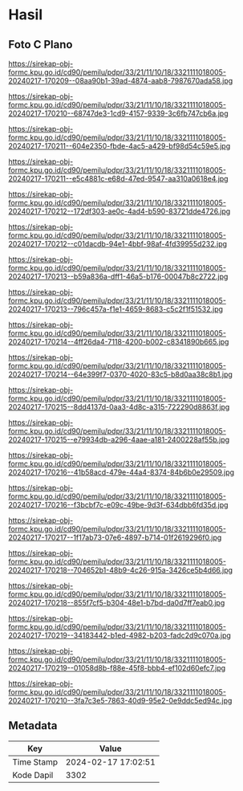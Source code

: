 # Hasil

## Foto C Plano

https://sirekap-obj-formc.kpu.go.id/cd90/pemilu/pdpr/33/21/11/10/18/3321111018005-20240217-170209--08aa90b1-39ad-4874-aab8-7987670ada58.jpg

https://sirekap-obj-formc.kpu.go.id/cd90/pemilu/pdpr/33/21/11/10/18/3321111018005-20240217-170210--68747de3-1cd9-4157-9339-3c6fb747cb6a.jpg

https://sirekap-obj-formc.kpu.go.id/cd90/pemilu/pdpr/33/21/11/10/18/3321111018005-20240217-170211--604e2350-fbde-4ac5-a429-bf98d54c59e5.jpg

https://sirekap-obj-formc.kpu.go.id/cd90/pemilu/pdpr/33/21/11/10/18/3321111018005-20240217-170211--e5c4881c-e68d-47ed-9547-aa310a0618e4.jpg

https://sirekap-obj-formc.kpu.go.id/cd90/pemilu/pdpr/33/21/11/10/18/3321111018005-20240217-170212--172df303-ae0c-4ad4-b590-83721dde4726.jpg

https://sirekap-obj-formc.kpu.go.id/cd90/pemilu/pdpr/33/21/11/10/18/3321111018005-20240217-170212--c01dacdb-94e1-4bbf-98af-4fd39955d232.jpg

https://sirekap-obj-formc.kpu.go.id/cd90/pemilu/pdpr/33/21/11/10/18/3321111018005-20240217-170213--b59a836a-dff1-46a5-b176-00047b8c2722.jpg

https://sirekap-obj-formc.kpu.go.id/cd90/pemilu/pdpr/33/21/11/10/18/3321111018005-20240217-170213--796c457a-f1e1-4659-8683-c5c2f1f51532.jpg

https://sirekap-obj-formc.kpu.go.id/cd90/pemilu/pdpr/33/21/11/10/18/3321111018005-20240217-170214--4ff26da4-7118-4200-b002-c8341890b665.jpg

https://sirekap-obj-formc.kpu.go.id/cd90/pemilu/pdpr/33/21/11/10/18/3321111018005-20240217-170214--64e399f7-0370-4020-83c5-b8d0aa38c8b1.jpg

https://sirekap-obj-formc.kpu.go.id/cd90/pemilu/pdpr/33/21/11/10/18/3321111018005-20240217-170215--8dd4137d-0aa3-4d8c-a315-722290d8863f.jpg

https://sirekap-obj-formc.kpu.go.id/cd90/pemilu/pdpr/33/21/11/10/18/3321111018005-20240217-170215--e79934db-a296-4aae-a181-2400228af55b.jpg

https://sirekap-obj-formc.kpu.go.id/cd90/pemilu/pdpr/33/21/11/10/18/3321111018005-20240217-170216--41b58acd-479e-44a4-8374-84b6b0e29509.jpg

https://sirekap-obj-formc.kpu.go.id/cd90/pemilu/pdpr/33/21/11/10/18/3321111018005-20240217-170216--f3bcbf7c-e09c-49be-9d3f-634dbb6fd35d.jpg

https://sirekap-obj-formc.kpu.go.id/cd90/pemilu/pdpr/33/21/11/10/18/3321111018005-20240217-170217--1f17ab73-07e6-4897-b714-01f2619296f0.jpg

https://sirekap-obj-formc.kpu.go.id/cd90/pemilu/pdpr/33/21/11/10/18/3321111018005-20240217-170218--704652b1-48b9-4c26-915a-3426ce5b4d66.jpg

https://sirekap-obj-formc.kpu.go.id/cd90/pemilu/pdpr/33/21/11/10/18/3321111018005-20240217-170218--855f7cf5-b304-48e1-b7bd-da0d7ff7eab0.jpg

https://sirekap-obj-formc.kpu.go.id/cd90/pemilu/pdpr/33/21/11/10/18/3321111018005-20240217-170219--34183442-b1ed-4982-b203-fadc2d9c070a.jpg

https://sirekap-obj-formc.kpu.go.id/cd90/pemilu/pdpr/33/21/11/10/18/3321111018005-20240217-170219--01058d8b-f88e-45f8-bbb4-ef102d60efc7.jpg

https://sirekap-obj-formc.kpu.go.id/cd90/pemilu/pdpr/33/21/11/10/18/3321111018005-20240217-170210--3fa7c3e5-7863-40d9-95e2-0e9ddc5ed94c.jpg


## Metadata

| Key        | Value               |
| ---------- | ------------------- |
| Time Stamp | 2024-02-17 17:02:51 |
| Kode Dapil | 3302                |




